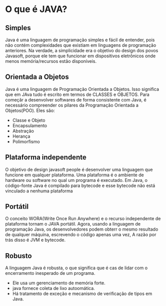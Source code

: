 # O que é JAVA?

## Simples
Java é uma linguagem de programação simples e fácil de entender, pois não contém complexidades que existiam em linguagens de programação anteriores. Na verdade, a simplicidade era o objetivo do design dos povos Javasoft, porque ele tem que funcionar em dispositivos eletrônicos onde menos memória/recursos estão disponíveis.

## Orientada a Objetos
Java é uma linguagem de Programação Orientada a Objetos. Isso significa que em JAva tudo é escrito em termos de CLASSES e OBJETOS.
Para começãr a desenvolver softwares de forma consistente com Java, é necessário compreender os pilares da Programação Orientada a Objetos(POO). Eles são:

 - Classe e Objeto
 - Encapsulamento
 - Abstração
 - Herança
 - Polimorfismo

## Plataforma independente
O objetivo de design javasoft people é desenvolver uma linguagem que funcione em qualquer plataforma. Uma plataforma é o ambiente de hardware ou software no qual um programa é executado.
Em Java, o código-fonte Java é compilado para bytecode e esse bytecode não está vinculado a nenhuma plataforma

## Portátil
O conceito WORA(Write Once Run Anywhere) e o recurso independente de plataforma tornam o JAVA portátil. Agora, usando a linguagem de programação Java, os desenvolvedores podem obterr o mesmo resultado de qualquer máquina, escrevendo o código apenas uma vez, A razão por trás disso é JVM e bytecode.

## Robusto
A linguagem Java é robusta, o que significa que é cas de lidar com o encerramento inesperado de um programa.
 - Ele usa um gerenciamento de memória forte.
 - java fornece coleta de lixo autoomática.
 - Há tratamento de exceção e mecanismo de verificação de tipos em Java.

 

